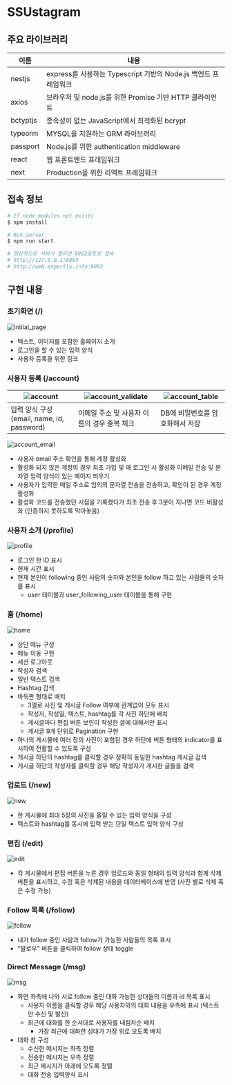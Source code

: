 # SSUstagram

## 주요 라이브러리

| 이름       | 내용                                             |
|----------|------------------------------------------------|
| nestjs   | express를 사용하는 Typescript 기반의 Node.js 백엔드 프레임워크 |
| axios    | 브라우저 및 node.js를 위한 Promise 기반 HTTP 클라이언트       |
| bctyptjs | 종속성이 없는 JavaScript에서 최적화된 bcrypt               |
| typeorm  | MYSQL을 지원하는 ORM 라이브러리                          |
| passport | Node.js를 위한 authentication middleware          |
| react    | 웹 프론트엔드 프레임워크                                  |
| next     | Production을 위한 리액트 프레임워크                       |

## 접속 정보

```bash
# If node_modules not exists
$ npm install

# Run server
$ npm run start

# 정상적으로 서버가 열리면 8053포트로 접속
# http://127.0.0.1:8053
# http://web.expertly.info:8053
```

## 구현 내용

### 초기화면 (/)

![initial_page](/assets/initial_page.PNG)

- 텍스트, 이미지를 포함한 홈페이지 소개
- 로그인을 할 수 있는 입력 양식
- 사용자 등록을 위한 링크

### 사용자 등록 (/account)

| ![account](/assets/account.PNG)   | ![account_validate](/assets/account_validate.PNG) | ![account_table](/assets/account_table.PNG) |
|----------|----------------|-----------|
| 입력 양식 구성 (email, name, id, password) | 이메일 주소 및 사용자 이름의 경우 중복 체크 | DB에 비밀번호를 암호화해서 저장 |

![account_email](/assets/account_email.PNG)

- 사용자 email 주소 확인을 통해 계정 활성화
- 활성화 되지 않은 계정의 경우 최초 가입 및 매 로그인 시 활성화 이메일 전송 및 문자열 입력 양식이 있는 페이지 띄우기
- 사용자가 입력한 메일 주소로 임의의 문자열 전송을 전송하고, 확인이 된 경우 계정 활성화
- 활성화 코드를 전송했던 시점을 기록했다가 최초 전송 후 3분이 지나면 코드 비활성화 (인증하지 못하도록 막아놓음)

### 사용자 소개 (/profile)

![profile](/assets/profile.PNG)

- 로그인 한 ID 표시
- 현재 시간 표시
- 현재 본인이 following 중인 사람의 숫자와 본인을 follow 하고 있는 사람들의 숫자를 표시
  - user 테이블과 user_following_user 테이블을 통해 구현

### 홈 (/home)

![home](/assets/home.PNG)

- 상단 메뉴 구성
- 메뉴 이동 구현
- 세션 로그아웃
- 작성자 검색
- 일반 텍스트 검색
- Hashtag 검색
- 바둑판 형태로 배치
  - 3열로 사진 및 게시글 Follow 여부에 관계없이 모두 표시
  - 작성자, 작성일, 텍스트, hashtag를 각 사진 하단에 배치
  - 게시글마다 편집 버튼 보인이 작성한 글에 대해서만 표시
  - 게시글 9개 단위로 Pagination 구현
- 하나의 게시물에 여러 장의 사진이 포함된 경우 하단에 버튼 형태의 indicator를 표시하여 전활할 수 있도록 구성
- 게시글 하단의 hashtag를 클릭할 경우 정확히 동일한 hashtag 게시글 검색
- 게시글 하단의 작성자를 클릭할 경우 해당 작성자가 게시한 글들을 검색

### 업로드 (/new)

![new](/assets/new.PNG)

- 한 게시물에 최대 5장의 사진을 올릴 수 있는 입력 양식을 구성
- 텍스트와 hashtag를 동시에 입력 받는 단일 텍스트 입력 양식 구성

### 편집 (/edit)

![edit](/assets/edit.PNG)

- 각 게시물에서 편집 버튼을 누른 경우 업로드와 동일 형태의 입력 양식과 함께 삭제 버튼을 표시하고, 수정 혹은 삭제된 내용을 데이터베이스에 반영 (사진 별로 삭제 혹은 수정 가능)

### Follow 목록 (/follow)

![follow](/assets/follow.PNG)

- 내가 follow 중인 사람과 follow가 가능한 사람들의 목록 표시
- "팔로우" 버튼을 클릭하여 follow 상태 toggle

### Direct Message (/msg)

![msg](/assets/msg.PNG)

- 화면 좌측에 나와 서로 follow 중인 대화 가능한 상대들의 이름과 id 목록 표시
  - 사용자 이름을 클릭할 경우 해당 사용자와의 대화 내용을 우측에 표시 (텍스트만 수신 및 발신)
  - 최근에 대화를 한 순서대로 사용자를 내림차순 배치
    - 가장 최근에 대화한 상대가 가장 위로 오도록 배치
- 대화 창 구성
  - 수신한 메시지는 좌측 정렬
  - 전송한 메시지는 우측 정렬
  - 최근 메시지가 아래에 오도록 정렬
  - 대화 전송 입력양식 표시